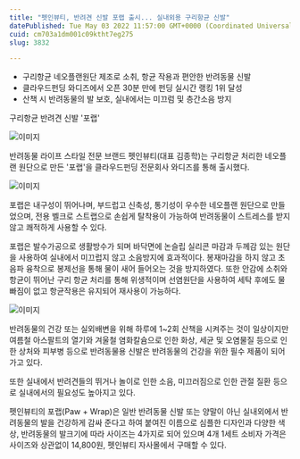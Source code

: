 ```yaml
---
title: "펫인뷰티, 반려견 신발 포랩 출시... 실내외용 구리항균 신발"
datePublished: Tue May 03 2022 11:57:00 GMT+0000 (Coordinated Universal Time)
cuid: cm703a1dm001c09ktht7eg275
slug: 3832

---
```



- 구리항균 네오플랜원단 제조로 소취, 항균 작용과 편안한 반려동물 신발
- 클라우드펀딩 와디즈에서 오픈 30분 만에 펀딩 실시간 랭킹 1위 달성
- 산책 시 반려동물의 발 보호, 실내에서는 미끄럼 및 층간소음 방지

구리항균 반려견 신발 '포랩'

![이미지](https://cdn.hashnode.com/res/hashnode/image/upload/v1739254586588/9dd4cdfe-bf5b-4456-8fbd-64e3b5387470.jpeg)

반려동물 라이프 스타일 전문 브랜드 펫인뷰티(대표 김종학)는 구리항균 처리한 네오플랜 원단으로 만든 '포랩'을 클라우드펀딩 전문회사 와디즈를 통해 출시했다.

![이미지](https://cdn.hashnode.com/res/hashnode/image/upload/v1739254589003/53e2d35c-70b7-45ab-a9c8-fc898f865574.jpeg)

포랩은 내구성이 뛰어나며, 부드럽고 신축성, 통기성이 우수한 네오플랜 원단으로 만들었으며, 전용 벨크로 스트랩으로 손쉽게 탈착용이 가능하여 반려동물이 스트레스를 받지 않고 쾌적하게 사용할 수 있다.

포랩은 발수가공으로 생활방수가 되며 바닥면에 논슬립 실리콘 마감과 두께감 있는 원단을 사용하여 실내에서 미끄럽지 않고 소음방지에 효과적이다. 봉재마감을 하지 않고 초음파 융착으로 봉제선을 통해 물이 새어 들어오는 것을 방지하였다. 또한 안감에 소취와 항균이 뛰어난 구리 항균 처리를 통해 위생적이며 선염원단을 사용하여 세탁 후에도 물 빠짐이 없고 항균작용은 유지되어 재사용이 가능하다.

![이미지](https://cdn.hashnode.com/res/hashnode/image/upload/v1739254591566/e89dfa32-c496-4216-a641-80feca25c2b1.jpeg)

반려동물의 건강 또는 실외배변을 위해 하루에 1~2회 산책을 시켜주는 것이 일상이지만 여름철 아스팔트의 열기와 겨울철 염화칼슘으로 인한 화상, 세균 및 오염물질 등으로 인한 상처와 피부병 등으로 반려동물용 신발은 반려동물의 건강을 위한 필수 제품이 되어 가고 있다.

또한 실내에서 반려견들의 뛰거나 놀이로 인한 소음, 미끄러짐으로 인한 관절 질환 등으로 실내에서의 필요성도 높아지고 있다.

펫인뷰티의 포랩(Paw + Wrap)은 일반 반려동물 신발 또는 양말이 아닌 실내외에서 반려동물의 발을 건강하게 감싸 준다고 하여 붙여진 이름으로 심플한 디자인과 다양한 색상, 반려동물의 발크기에 따라 사이즈는 4가지로 되어 있으며 4개 1세트 소비자 가격은 사이즈와 상관없이 14,800원, 펫인뷰티 자사몰에서 구매할 수 있다.